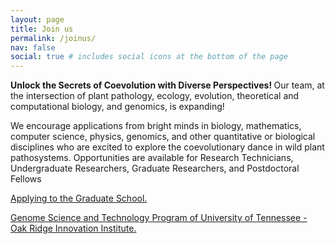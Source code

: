 ```yaml
---
layout: page
title: Join us
permalink: /joinus/
nav: false
social: true # includes social icons at the bottom of the page
---
```


<b> Unlock the Secrets of Coevolution with Diverse Perspectives! </b> Our team, at the intersection of plant pathology, ecology, evolution, theoretical and computational biology, and genomics, is expanding! 

We encourage applications from bright minds in biology, mathematics, computer science, physics, genomics, and other quantitative or biological disciplines who are excited to explore the coevolutionary dance in wild plant pathosystems. Opportunities are available for Research Technicians, Undergraduate Researchers, Graduate Researchers, and Postdoctoral Fellows



<a href ='https://gradschool.utk.edu/future-students/office-of-graduate-admissions/applying-to-graduate-school/' target="_blank">Applying to the Graduate School.</a>


<a href = "https://bredesencenter.utk.edu/genome-science/" target="_blank">Genome Science and Technology Program of University of Tennessee - Oak Ridge Innovation Institute. </a>
